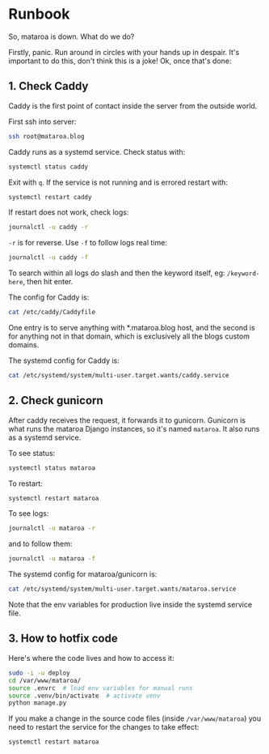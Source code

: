 # Runbook

So, mataroa is down. What do we do?

Firstly, panic. Run around in circles with your hands up in despair. It's important to
do this, don't think this is a joke! Ok, once that's done:

## 1. Check Caddy

Caddy is the first point of contact inside the server from the outside world.

First ssh into server:

```sh
ssh root@mataroa.blog
```

Caddy runs as a systemd service. Check status with:

```sh
systemctl status caddy
```

Exit with `q`. If the service is not running and is errored restart with:

```sh
systemctl restart caddy
```

If restart does not work, check logs:

```sh
journalctl -u caddy -r
```

`-r` is for reverse. Use `-f` to follow logs real time:

```sh
journalctl -u caddy -f
```

To search within all logs do slash and then the keyword itself, eg: `/keyword-here`,
then hit enter.

The config for Caddy is:

```sh
cat /etc/caddy/Caddyfile
```

One entry is to serve anything with *.mataroa.blog host, and the second is for anything
not in that domain, which is exclusively all the blogs custom domains.

The systemd config for Caddy is:

```sh
cat /etc/systemd/system/multi-user.target.wants/caddy.service
```

## 2. Check gunicorn

After caddy receives the request, it forwards it to gunicorn. Gunicorn is what runs the
mataroa Django instances, so it's named `mataroa`. It also runs as a systemd service.

To see status:

```sh
systemctl status mataroa
```

To restart:

```sh
systemctl restart mataroa
```

To see logs:

```sh
journalctl -u mataroa -r
```

and to follow them:

```sh
journalctl -u mataroa -f
```

The systemd config for mataroa/gunicorn is:

```sh
cat /etc/systemd/system/multi-user.target.wants/mataroa.service
```

Note that the env variables for production live inside the systemd service file.

## 3. How to hotfix code

Here's where the code lives and how to access it:

```sh
sudo -i -u deploy
cd /var/www/mataroa/
source .envrc  # load env variables for manual runs
source .venv/bin/activate  # activate venv
python manage.py
```

If you make a change in the source code files (inside `/var/www/mataroa`) you need to
restart the service for the changes to take effect:

```sh
systemctl restart mataroa
```
